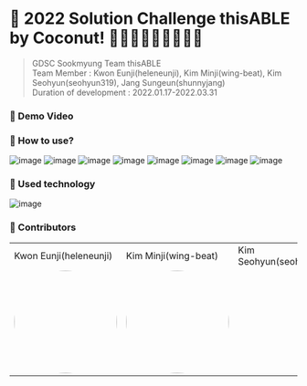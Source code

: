 # 🥥 2022 Solution Challenge thisABLE by Coconut! 🥥👩‍🦼🧑🏽‍🦼👨🏼‍🦼

> GDSC Sookmyung Team thisABLE <br />
> Team Member : Kwon Eunji(heleneunji), Kim Minji(wing-beat), Kim Seohyun(seohyun319), Jang Sungeun(shunnyjang) <br />
> Duration of development : 2022.01.17-2022.03.31

### 🥥 Demo Video

### 🥥 How to use?
![image](https://user-images.githubusercontent.com/49112482/160679345-eb0e2574-8db5-4d04-ac27-73400924c22e.png)
![image](https://user-images.githubusercontent.com/49112482/160679390-6811c58b-a660-4120-9ae6-23661d172941.png)
![image](https://user-images.githubusercontent.com/49112482/160679423-be202072-31ad-4dc9-a7fe-29d153f59ddb.png)
![image](https://user-images.githubusercontent.com/49112482/160679441-e15c7d1b-f94b-42a5-92dc-6677f68d460a.png)
![image](https://user-images.githubusercontent.com/49112482/160679466-e0a43981-10ba-4a8d-8106-9fb6682528a2.png)
![image](https://user-images.githubusercontent.com/49112482/160679492-5fefbceb-b852-4fdb-8991-941a23eecf33.png)
![image](https://user-images.githubusercontent.com/49112482/160679525-4153ded3-698e-49c9-a426-9cb218a5ade8.png)
![image](https://user-images.githubusercontent.com/49112482/160679553-513ccb08-bd5d-4567-ab35-dd51f01c6b8b.png)

### 🥥 Used technology
![image](https://user-images.githubusercontent.com/49112482/160789686-569a05a2-5790-423c-bb5f-bd8be5a808cb.png)

### 🥥 Contributors
<table>
  <tr>
    <td>Kwon Eunji(heleneunji)</td>
    <td>Kim Minji(wing-beat)</td>
    <td>Kim Seohyun(seohyun319)</td>
    <td>Jang Sungeun(shunnyjang)</td>
  </tr>
  <tr>
    <td>
     <img style="border: 0px solid black !important; border-radius:50%; " src="https://user-images.githubusercontent.com/49112482/160790046-4c5bfab0-a901-4072-b7c7-761edb3ddc80.png" width="180px" height = "180px" />
   </td>
    <td>
      <img style="border: 0px solid black !important; border-radius:50%;" src="https://user-images.githubusercontent.com/49112482/160790118-0660c023-e274-4045-990d-37dc26d7b273.png" width="180px" height = "180px" />
   </td>
    <td>
    </td>
    <td>
     <img style="border: 0px solid black !important; border-radius:50%; " src="https://user-images.githubusercontent.com/49112482/160790145-de9aecf3-5b96-4d02-bfb1-ada7304b9da7.png" width="180px" height = "180px" />
   </td>
  </tr>
</table>
